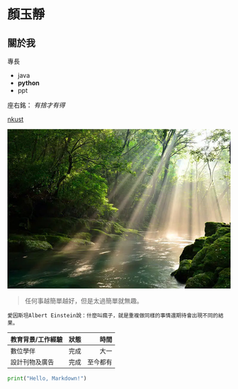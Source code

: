 # 顏玉靜

## 關於我

專長
* java
* **python**
* ppt
  
座右銘： *有捨才有得*

[nkust](https://www.nkust.edu.tw/)

![風景](view.webp)


>任何事越簡單越好，但是太過簡單就無趣。

```愛因斯坦Albert Einstein說：什麼叫瘋子，就是重複做同樣的事情還期待會出現不同的結果。```

 | 教育背景/工作經驗 | 狀態 | 時間 | 
 |---|:---:|---:|
 | 數位學伴 | 完成 | 大一 |
 | 設計刊物及廣告 | 完成 | 至今都有 |

```python
print("Hello, Markdown!")
```
